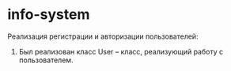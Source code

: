 # info-system
Реализация регистрации и авторизации пользователей:
1. Был реализован класс User – класс, реализующий работу с пользователем.
